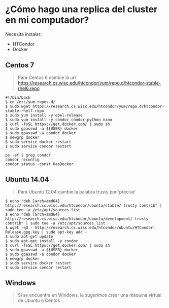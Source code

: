 # ¿Cómo hago una replica del cluster en mi computador?

Necesita instalar:

- HTCondor
- Docker

## Centos 7
> Para Centos 6 cambie la url https://research.cs.wisc.edu/htcondor/yum/repo.d/htcondor-stable-rhel6.repo

```
#!/bin/bash
$ cd /etc/yum.repos.d/
$ sudo wget https://research.cs.wisc.edu/htcondor/yum/repo.d/htcondor-stable-rhel7.repo
$ sudo yum install -y epel-release
$ sudo yum install -y condor condor-python nano
$ curl -fsSL https://get.docker.com/ | sudo sh
$ sudo gpasswd -a ${USER} docker
$ sudo gpasswd -a condor docker
$ newgrp docker
$ sudo service docker restart
$ sudo service condor restart

ps -ef | grep condor
condor_reconfig
condor_status -const HasDocker
```

## Ubuntu 14.04
> Para Ubuntu 12.04 cambie la palabra trusty por ‘precise’

```
$ echo "deb [arch=amd64] http://research.cs.wisc.edu/htcondor/ubuntu/stable/ trusty contrib" | sudo tee -a /etc/apt/sources.list
$ echo "deb [arch=amd64] http://research.cs.wisc.edu/htcondor/ubuntu/development/ trusty contrib" | sudo tee -a /etc/apt/sources.list
$ wget -qO - http://research.cs.wisc.edu/htcondor/ubuntu/HTCondor-Release.gpg.key | sudo apt-key add -
$ sudo apt-get update
$ sudo apt-get install -y condor
$ curl -fsSL https://get.docker.com/ | sudo sh
$ sudo gpasswd -a ${USER} docker
$ sudo gpasswd -a condor docker
$ newgrp docker
$ sudo service docker restart
$ sudo service condor restart
```

## Windows

> Si se encuentra en Windows, le sugerimos crear una máquina virtual de Ubuntu o Centos


